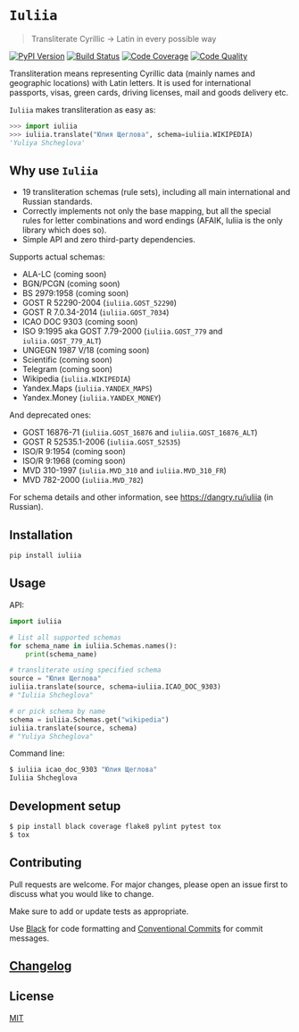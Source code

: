 # `Iuliia`
> Transliterate Cyrillic → Latin in every possible way

[![PyPI Version][pypi-image]][pypi-url]
[![Build Status][build-image]][build-url]
[![Code Coverage][coverage-image]][coverage-url]
[![Code Quality][quality-image]][quality-url]

Transliteration means representing Cyrillic data (mainly names and geographic locations) with Latin letters. It is used for international passports, visas, green cards, driving licenses, mail and goods delivery etc.

`Iuliia` makes transliteration as easy as:

```python
>>> import iuliia
>>> iuliia.translate("Юлия Щеглова", schema=iuliia.WIKIPEDIA)
'Yuliya Shcheglova'
```

## Why use `Iuliia`

- 19 transliteration schemas (rule sets), including all main international and Russian standards.
- Correctly implements not only the base mapping, but all the special rules for letter combinations and word endings (AFAIK, Iuliia is the only library which does so).
- Simple API and zero third-party dependencies.

Supports actual schemas:

- ALA-LC (coming soon)
- BGN/PCGN (coming soon)
- BS 2979:1958 (coming soon)
- GOST R 52290-2004 (`iuliia.GOST_52290`)
- GOST R 7.0.34-2014 (`iuliia.GOST_7034`)
- ICAO DOC 9303 (coming soon)
- ISO 9:1995 aka GOST 7.79-2000 (`iuliia.GOST_779` and `iuliia.GOST_779_ALT`)
- UNGEGN 1987 V/18 (coming soon)
- Scientific (coming soon)
- Telegram (coming soon)
- Wikipedia (`iuliia.WIKIPEDIA`)
- Yandex.Maps (`iuliia.YANDEX_MAPS`)
- Yandex.Money (`iuliia.YANDEX_MONEY`)

And deprecated ones:

- GOST 16876-71 (`iuliia.GOST_16876` and `iuliia.GOST_16876_ALT`)
- GOST R 52535.1-2006 (`iuliia.GOST_52535`)
- ISO/R 9:1954 (coming soon)
- ISO/R 9:1968 (coming soon)
- MVD 310-1997 (`iuliia.MVD_310` and `iuliia.MVD_310_FR`)
- MVD 782-2000 (`iuliia.MVD_782`)

For schema details and other information, see <https://dangry.ru/iuliia> (in Russian).

## Installation

```sh
pip install iuliia
```

## Usage

API:

```python
import iuliia

# list all supported schemas
for schema_name in iuliia.Schemas.names():
    print(schema_name)

# transliterate using specified schema
source = "Юлия Щеглова"
iuliia.translate(source, schema=iuliia.ICAO_DOC_9303)
# "Iuliia Shcheglova"

# or pick schema by name
schema = iuliia.Schemas.get("wikipedia")
iuliia.translate(source, schema)
# "Yuliya Shcheglova"
```

Command line:

```sh
$ iuliia icao_doc_9303 "Юлия Щеглова"
Iuliia Shcheglova
```

## Development setup

```sh
$ pip install black coverage flake8 pylint pytest tox
$ tox
```

## Contributing

Pull requests are welcome. For major changes, please open an issue first to discuss what you would like to change.

Make sure to add or update tests as appropriate.

Use [Black](https://black.readthedocs.io/en/stable/) for code formatting and [Conventional Commits](https://www.conventionalcommits.org/en/v1.0.0-beta.4/) for commit messages.

## [Changelog](CHANGELOG.md)

## License

[MIT](https://choosealicense.com/licenses/mit/)

<!-- Markdown link & img dfn's -->
[pypi-image]: https://img.shields.io/pypi/v/iuliia?style=flat-square
[pypi-url]: https://pypi.org/project/iuliia/
[build-image]: https://img.shields.io/travis/nalgeon/iuliia-py?style=flat-square
[build-url]: https://travis-ci.org/nalgeon/iuliia-py
[coverage-image]: https://img.shields.io/coveralls/github/nalgeon/iuliia-py?style=flat-square
[coverage-url]: https://coveralls.io/github/nalgeon/iuliia-py
[quality-image]: https://img.shields.io/codeclimate/maintainability/nalgeon/iuliia-py?style=flat-square
[quality-url]: https://codeclimate.com/github/nalgeon/iuliia-py